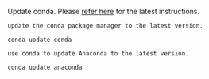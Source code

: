 
Update conda. Please [refer here](https://docs.anaconda.com/anaconda/install/update-version/) for the latest instructions.


```
update the conda package manager to the latest version.

conda update conda

use conda to update Anaconda to the latest version.

conda update anaconda

```
